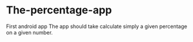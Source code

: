 # The-percentage-app
First android app
The app should take calculate simply a given percentage on a given number.
